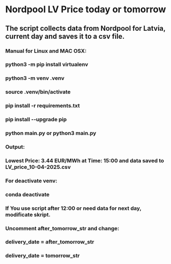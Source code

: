 # Nordpool LV Price today or tomorrow
###
###
## The script collects data from Nordpool for Latvia, current day and saves it to a csv file.
###
### Manual for Linux and MAC OSX:
###
### python3 -m pip install virtualenv
### python3 -m venv .venv
### source .venv/bin/activate
### pip install -r requirements.txt
### pip install --upgrade pip
### python main.py or python3 main.py
###
### Output: 
### Lowest Price: 3.44 EUR/MWh at Time: 15:00 and data saved to LV_price_10-04-2025.csv
###
### For deactivate venv:
###
### conda deactivate
###
### If You use script after 12:00 or need data for next day, modificate skript.
### Uncomment after_tomorrow_str and change:
###
### delivery_date = after_tomorrow_str  
### delivery_date = tomorrow_str